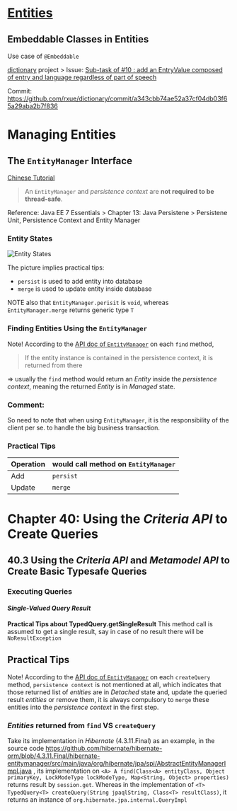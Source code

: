# [Entities](https://docs.oracle.com/javaee/7/tutorial/persistence-intro001.htm)
## Embeddable Classes in Entities
Use case of `@Embeddable`

[dictionary](https://github.com/rxue/dictionary) project > Issue: [Sub-task of #10 : add an EntryValue composed of entry and language regardless of part of speech](https://github.com/rxue/dictionary/issues/13)

Commit: https://github.com/rxue/dictionary/commit/a343cbb74ae52a37cf04db03f65a29aba2b7f836
 

# Managing Entities
## The `EntityManager` Interface
[Chinese Tutorial](https://www.youtube.com/watch?v=xOMIxnxVUDg&list=PLmOn9nNkQxJFgOLf9mrDfndK55-1JNbPt&index=9i)

> An `EntityManager` and *persistence context* are **not required to be thread-safe**.

Reference: Java EE 7 Essentials > Chapter 13: Java Persistene > Persistene Unit, Persistence Context and Entity Manager

### Entity States
![Entity States](https://user-images.githubusercontent.com/3033388/270134754-9807cc3a-3c04-4cf2-8b8e-d52e3b66afbe.png)

The picture implies practical tips:
* `persist` is used to add entity into database
* `merge` is used to update entity inside database

NOTE also that `EntityManager.perisit` is `void`, whereas `EntityManager.merge` returns generic type `T`

### Finding Entities Using the `EntityManager`
Note! According to the [API doc of `EntityManager`](https://docs.oracle.com/javaee/7/api/javax/persistence/EntityManager.html) on each `find` method,

> If the entity instance is contained in the persistence context, it is returned from there

=> usually the `find` method would return an *Entity* inside the *persistence context*, meaning the returned *Entity* is in *Managed* state. 

### Comment:
So need to note that when using `EntityManager`, it is the responsibility of the client per se. to handle the big business transaction. 

### Practical Tips
 Operation| would call method on `EntityManager`
----------|--------------------------------------
 Add      | `persist`
 Update   | `merge`

# Chapter 40: Using the *Criteria API* to Create Queries
## 40.3 Using the *Criteria API* and *Metamodel API* to Create Basic Typesafe Queries
### Executing Queries
#### *Single-Valued Query Result*

**Practical Tips about TypedQuery.getSingleResult**
This method call is assumed to get a single result, say in case of no result there will be `NoResultException`
 
## Practical Tips
Note! According to the [API doc of `EntityManager`](https://docs.oracle.com/javaee/7/api/javax/persistence/EntityManager.html) on each `createQuery` method, `persistence context` is not mentioned at all, which indicates that those returned list of *entities* are in *Detached* state and, update the queried result *entities* or remove them, it is always compulsory to `merge` these entities into the *persistence context* in the first step.

### *Entities* returned from `find` VS `createQuery`

Take its implementation in *Hibernate* (4.3.11.Final) as an example, in the source code https://github.com/hibernate/hibernate-orm/blob/4.3.11.Final/hibernate-entitymanager/src/main/java/org/hibernate/jpa/spi/AbstractEntityManagerImpl.java , its implementation on `<A> A find(Class<A> entityClass, Object primaryKey, LockModeType lockModeType, Map<String, Object> properties)` returns result by `session.get`. Whereas in the implementation of `<T> TypedQuery<T> createQuery(String jpaqlString, Class<T> resultClass)`, it returns an instance of `org.hibernate.jpa.internal.QueryImpl`
